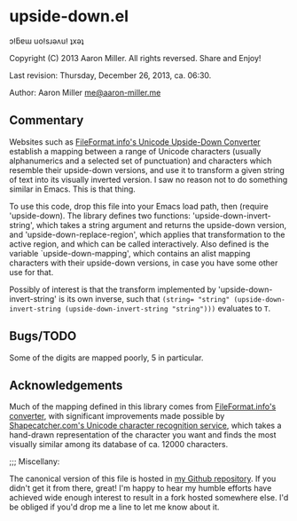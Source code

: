 upside-down.el
==============

ɔⵑƃɐɯ uoⵑsɹǝʌuⵑ ʇxǝʇ

Copyright (C) 2013 Aaron Miller. All rights reversed.
Share and Enjoy!

Last revision: Thursday, December 26, 2013, ca. 06:30.

Author: Aaron Miller <me@aaron-miller.me>

Commentary
----------

Websites such as [FileFormat.info's Unicode Upside-Down Converter][CONV]
establish a mapping between a range of Unicode characters
(usually alphanumerics and a selected set of punctuation) and
characters which resemble their upside-down versions, and use it to
transform a given string of text into its visually inverted
version. I saw no reason not to do something similar in
Emacs. This is that thing.

To use this code, drop this file into your Emacs load path, then
(require 'upside-down). The library defines two functions:
'upside-down-invert-string', which takes a string argument and
returns the upside-down version, and 'upside-down-replace-region',
which applies that transformation to the active region, and which
can be called interactively. Also defined is the variable
`upside-down-mapping', which contains an alist mapping characters
with their upside-down versions, in case you have some other use
for that.

Possibly of interest is that the transform implemented by
'upside-down-invert-string' is its own inverse, such that
`(string= "string"
         (upside-down-invert-string
          (upside-down-invert-string
           "string")))`
evaluates to `T`.

Bugs/TODO
---------

Some of the digits are mapped poorly, 5 in particular.

Acknowledgements
----------------

Much of the mapping defined in this library comes from
[FileFormat.info's converter][CONV], with significant improvements
made possible by
[Shapecatcher.com's Unicode character recognition service][SHAPE],
which takes a hand-drawn representation of the character you want and
finds the most visually similar among its database of ca. 12000
characters.

;;; Miscellany:

The canonical version of this file is hosted in [my Github
repository][REPO]. If you didn't get it from there, great! I'm
happy to hear my humble efforts have achieved wide enough interest
to result in a fork hosted somewhere else. I'd be obliged if you'd
drop me a line to let me know about it.

[CONV]: http://www.fileformat.info/convert/text/upside-down.htm
[REPO]: https://github.com/aaron-em/upside-down.el
[SHAPE]: http://shapecatcher.com
